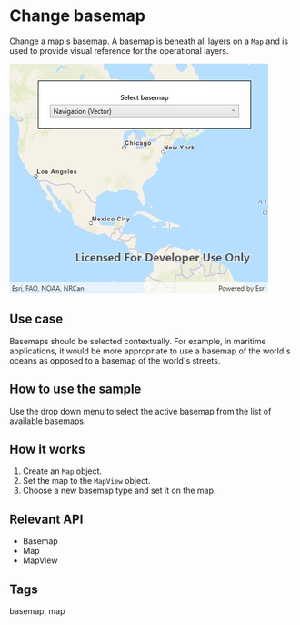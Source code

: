 # Change basemap

Change a map's basemap. A basemap is beneath all layers on a `Map` and is used to provide visual reference for the operational layers.

![Image of change basemap](ChangeBasemap.jpg)

## Use case

Basemaps should be selected contextually. For example, in maritime applications, it would be more appropriate to use a basemap of the world's oceans as opposed to a basemap of the world's streets.

## How to use the sample

Use the drop down menu to select the active basemap from the list of available basemaps.

## How it works

1. Create an `Map` object.
2. Set the map to the `MapView` object.
3. Choose a new basemap type and set it on the map.

## Relevant API

* Basemap
* Map
* MapView

## Tags

basemap, map